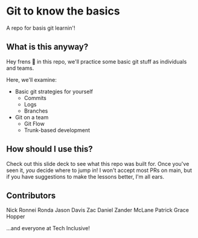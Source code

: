 # Git to know the basics
A repo for basis git learnin'!

## What is this anyway?
Hey frens 👋 in this repo, we'll practice some basic git stuff as individuals and teams.

Here, we'll examine:
- Basic git strategies for yourself
  - Commits
  - Logs
  - Branches
- Git on a team
  - Git Flow
  - Trunk-based development

## How should I use this?

Check out this slide deck to see what this repo was built for. Once you've seen it, _you_ decide where to jump in! I won't accept most PRs on main, but if you have suggestions to make the lessons better, I'm all ears.

## Contributors
Nick Ronnei
Ronda
Jason Davis
Zac Daniel
Zander McLane
Patrick
Grace Hopper


...and everyone at Tech Inclusive!
